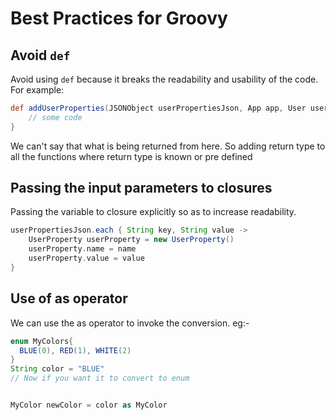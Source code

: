 # Best Practices for Groovy

## Avoid `def`

Avoid using `def` because it breaks the readability and usability of the code. For example: 

```groovy
def addUserProperties(JSONObject userPropertiesJson, App app, User user) {
    // some code
}
```

We can't say that what is being returned from here.
So adding return type to all the functions where return type is known or pre defined

## Passing the input parameters to closures

Passing the variable to closure explicitly so as to increase readability.

```groovy
userPropertiesJson.each { String key, String value -> 
    UserProperty userProperty = new UserProperty()
    userProperty.name = name
    userProperty.value = value
}
```

## Use of as operator

We can use the as operator to invoke the conversion.
eg:- 

```groovy
enum MyColors{
  BLUE(0), RED(1), WHITE(2)
}
String color = "BLUE"
// Now if you want it to convert to enum 


MyColor newColor = color as MyColor
```

